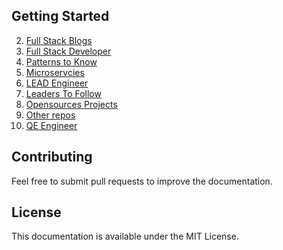 
## Getting Started
2. [Full Stack Blogs](blog.md)
3. [Full Stack Developer ](FULL_STACK.md)
4. [Patterns to Know](Fullstack_Patterns.md)
4. [Microservcies](Microservices.md)
6. [LEAD Engineer](lead_engineer.md)
7. [Leaders To Follow](INDUSTRY_LEADERS.md)
8. [Opensources Projects](OPEN_SOURCE.md)
9. [Other repos](REPOSITORIES.md) 
10. [QE Engineer](docs/core/qe/MOBILE.md)

## Contributing

Feel free to submit pull requests to improve the documentation.  

## License

This documentation is available under the MIT License.  
